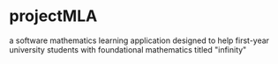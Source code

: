 # projectMLA
a software mathematics learning application designed to help first-year university students with foundational mathematics titled "infinity"
